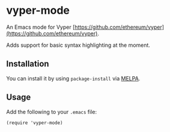 # vyper-mode

An Emacs mode for Vyper [https://github.com/ethereum/vyper](https://github.com/ethereum/vyper).

Adds support for basic syntax highlighting at the moment.

## Installation

You can install it by using `package-install` via [MELPA](http://melpa.milkbox.net).

## Usage

Add the following to your `.emacs` file:

```emacs-lisp
(require 'vyper-mode)
```
